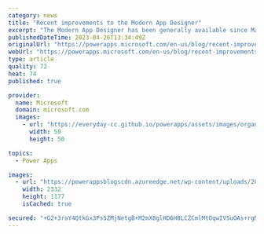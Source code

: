 ```yaml
---
category: news
title: "Recent improvements to the Modern App Designer"
excerpt: "The Modern App Designer has been generally available since May 2022, and since then we’ve have been closely monitoring feedback from makers. Therefore, we are pleased to announce the release of a series of significant improvements to improve maker productivity when building in the Modern App Designer."
publishedDateTime: 2023-04-26T13:34:49Z
originalUrl: "https://powerapps.microsoft.com/en-us/blog/recent-improvements-to-the-modern-app-designer/"
webUrl: "https://powerapps.microsoft.com/en-us/blog/recent-improvements-to-the-modern-app-designer/"
type: article
quality: 72
heat: 74
published: true

provider:
  name: Microsoft
  domain: microsoft.com
  images:
    - url: "https://everyday-cc.github.io/powerapps/assets/images/organizations/microsoft.com-50x50.jpg"
      width: 50
      height: 50

topics:
  - Power Apps

images:
  - url: "https://powerappsblogscdn.azureedge.net/wp-content/uploads/2023/04/ImprovedMakerNavigationMAD.gif"
    width: 2332
    height: 1177
    isCached: true

secured: "+G2+3raY4QtkGx3Ps5ZMjNetgB+M2mX8glHD6H8LCZCmlMtOqwIVSuOAs+rgMPH9MkeUZifH03qQwXJXeQ0PBCu8wpYDsd3mrDe1f7pu72AbH28bS/5e/Gvq9NNOvqXeIp53Xn+zOlSXOCkKhI/wVf9rvqxxoz3hGlo1lGJ8MooKxYILoOQn89XEwm1R+qEXSU2Kw52L90aD/T3QWuCDtRSeWJVxEbYxMkG+tYz7/P6hMACYGq/cHXR6EwQE3IJ0ZtCFCgMF1NwBFILr9SwSWK3Q0QyYiB/lqKFaroggDUPTLWJt+/JEKzyLiBlHeMbh8cxLLehIrj4ylKf4g3JqAbkwZTrttVRe8kVkbA3UjyM=;35/TAPYaA/VG+0KK7Hr/1Q=="
---
```


